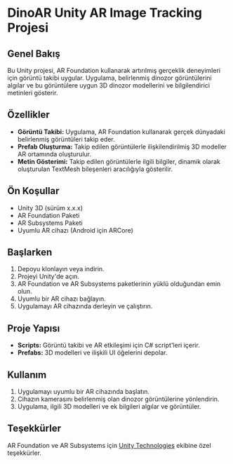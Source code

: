 # DinoAR Unity AR Image Tracking Projesi

## Genel Bakış

Bu Unity projesi, AR Foundation kullanarak artırılmış gerçeklik deneyimleri için görüntü takibi uygular. Uygulama, belirlenmiş dinozor görüntülerini algılar ve bu görüntülere uygun 3D dinozor modellerini ve bilgilendirici metinleri gösterir.

## Özellikler

- **Görüntü Takibi:** Uygulama, AR Foundation kullanarak gerçek dünyadaki belirlenmiş görüntüleri takip eder.
- **Prefab Oluşturma:** Takip edilen görüntülerle ilişkilendirilmiş 3D modeller AR ortamında oluşturulur.
- **Metin Gösterimi:** Takip edilen görüntülerle ilgili bilgiler, dinamik olarak oluşturulan TextMesh bileşenleri aracılığıyla gösterilir.

## Ön Koşullar

- Unity 3D (sürüm x.x.x)
- AR Foundation Paketi
- AR Subsystems Paketi
- Uyumlu AR cihazı (Android için ARCore)

## Başlarken

1. Depoyu klonlayın veya indirin.
2. Projeyi Unity'de açın.
3. AR Foundation ve AR Subsystems paketlerinin yüklü olduğundan emin olun.
4. Uyumlu bir AR cihazı bağlayın.
5. Uygulamayı AR cihazında derleyin ve çalıştırın.

## Proje Yapısı

- **Scripts:** Görüntü takibi ve AR etkileşimi için C# script'leri içerir.
- **Prefabs:** 3D modelleri ve ilişkili UI öğelerini depolar.

## Kullanım

1. Uygulamayı uyumlu bir AR cihazında başlatın.
2. Cihazın kamerasını belirlenmiş olan dinozor görüntülerine yönlendirin.
3. Uygulama, ilgili 3D modelleri ve ek bilgileri algılar ve görüntüler.

## Teşekkürler

AR Foundation ve AR Subsystems için [Unity Technologies](https://unity.com/) ekibine özel teşekkürler.


